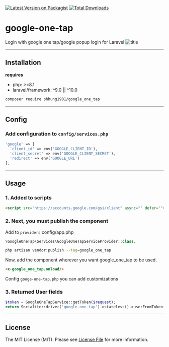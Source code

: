 [![Latest Version on Packagist](https://img.shields.io/packagist/v/phhung1901/google_one_tap.svg?style=flat-square)](https://packagist.org/packages/phhung1901/google_one_tap)
[![Total Downloads](https://img.shields.io/packagist/dt/phhung1901/google_one_tap.svg?style=flat-square)](https://packagist.org/packages/phhung1901/google_one_tap)

# google-one-tap
Login with google one tap/google popup login for Laravel
![title](https://developers.google.com/static/identity/gsi/web/images/one-tap-sign-up.png?hl=vi)

---
## Installation
**requires**
- php: >=8.1
- laravel/framework: ^9.0 || ^10.0

```bash
composer require phhung1901/google_one_tap
```
---
## Config
### Add configuration to `config/services.php`

```php
'google' => [
  'client_id' => env('GOOGLE_CLIENT_ID'),
  'client_secret' => env('GOOGLE_CLIENT_SECRET'),
  'redirect' => env('GOOGLE_URL')
],
```
---

## Usage
### 1. Added to scripts
```html
<script src="https://accounts.google.com/gsi/client" async="" defer=""></script>
```
### 2. Next, you must publish the component
Add to `providers` config/app.php
```php
\GoogleOneTap\Services\GoogleOneTapServiceProvider::class,
```

```bash
php artisan vendor:publish --tag=google_one_tap
```
Now, add the component wherever you want google_one_tap to be used.
```html
<x-google_one_tap.onload/>
```
Config `googe-one-tap.php` you can add customizations

### 3. Returned User fields
```php
$token = GoogleOneTapService::getToken($request);
return Socialite::driver('google-one-tap')->stateless()->userFromToken($token)
```

---
## License

The MIT License (MIT). Please see [License File](LICENSE.md) for more information.
